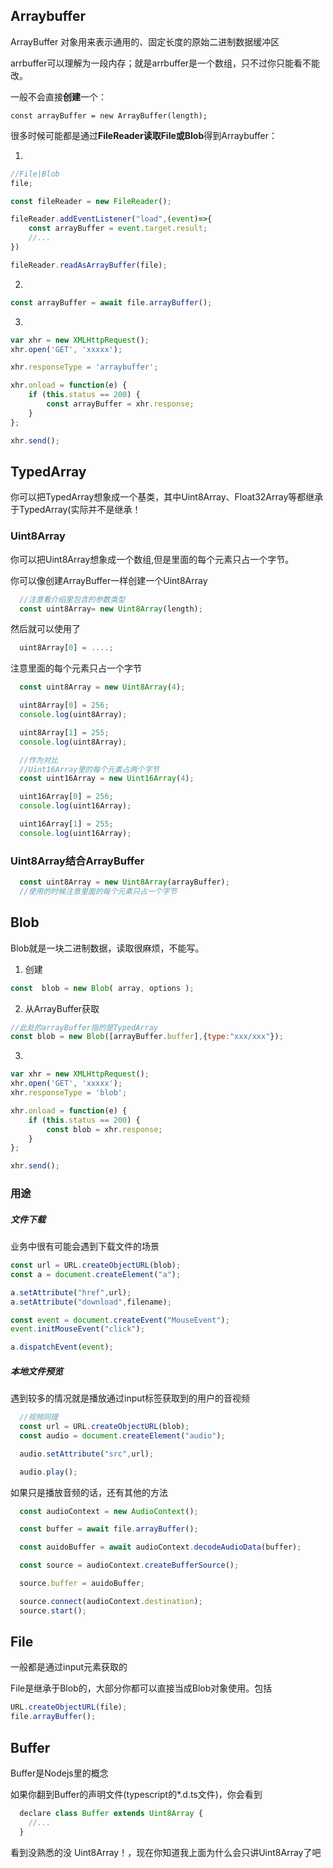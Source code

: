 ## Arraybuffer

ArrayBuffer 对象用来表示通用的、固定长度的原始二进制数据缓冲区

arrbuffer可以理解为一段内存；就是arrbuffer是一个数组，只不过你只能看不能改。

一般不会直接**创建**一个：

```
const arrayBuffer = new ArrayBuffer(length);
```

很多时候可能都是通过**FileReader读取File或Blob**得到Arraybuffer：

1. 

```js
//File|Blob
file;

const fileReader = new FileReader();

fileReader.addEventListener("load",(event)=>{
    const arrayBuffer = event.target.result;
    //...
})

fileReader.readAsArrayBuffer(file);
```

2. 

```js
const arrayBuffer = await file.arrayBuffer();
```

3. 

```js
var xhr = new XMLHttpRequest();
xhr.open('GET', 'xxxxx');

xhr.responseType = 'arraybuffer';

xhr.onload = function(e) {
	if (this.status == 200) {
    	const arrayBuffer = xhr.response;
    }
};

xhr.send();
```



## TypedArray

你可以把TypedArray想象成一个基类，其中Uint8Array、Float32Array等都继承于TypedArray(实际并不是继承！

### Uint8Array

你可以把Uint8Array想象成一个数组,但是里面的每个元素只占一个字节。

你可以像创建ArrayBuffer一样创建一个Uint8Array

```js
  //注意看介绍里包含的参数类型
  const uint8Array= new Uint8Array(length);
```

然后就可以使用了

```js
  uint8Array[0] = ....;
```

注意里面的每个元素只占一个字节

```js
  const uint8Array = new Uint8Array(4);

  uint8Array[0] = 256;
  console.log(uint8Array);

  uint8Array[1] = 255;
  console.log(uint8Array);

  //作为对比
  //Uint16Array里的每个元素占两个字节
  const uint16Array = new Uint16Array(4);

  uint16Array[0] = 256;
  console.log(uint16Array);

  uint16Array[1] = 255;
  console.log(uint16Array);
```

### Uint8Array结合ArrayBuffer

```js
  const uint8Array = new Uint8Array(arrayBuffer);
  //使用的时候注意里面的每个元素只占一个字节
```







## Blob

Blob就是一块二进制数据，读取很麻烦，不能写。

1. 创建

```js
const  blob = new Blob( array, options );
```

2. 从ArrayBuffer获取

```js
//此处的arrayBuffer指的是TypedArray
const blob = new Blob([arrayBuffer.buffer],{type:"xxx/xxx"});
```

3. 

```js
var xhr = new XMLHttpRequest();
xhr.open('GET', 'xxxxx');
xhr.responseType = 'blob';

xhr.onload = function(e) {
    if (this.status == 200) {
        const blob = xhr.response;
    }
};

xhr.send();
```

### 用途

##### 文件下载

业务中很有可能会遇到下载文件的场景

```js
const url = URL.createObjectURL(blob);
const a = document.createElement("a");

a.setAttribute("href",url);
a.setAttribute("download",filename);

const event = document.createEvent("MouseEvent");
event.initMouseEvent("click");

a.dispatchEvent(event);
```

##### 本地文件预览

遇到较多的情况就是播放通过input标签获取到的用户的音视频

```js
  //视频同理
  const url = URL.createObjectURL(blob);
  const audio = document.createElement("audio");

  audio.setAttribute("src",url);

  audio.play();
```

如果只是播放音频的话，还有其他的方法

```js
  const audioContext = new AudioContext();

  const buffer = await file.arrayBuffer();

  const auidoBuffer = await audioContext.decodeAudioData(buffer);

  const source = audioContext.createBufferSource();

  source.buffer = auidoBuffer;

  source.connect(audioContext.destination);
  source.start();
```





## File

一般都是通过input元素获取的

File是继承于Blob的，大部分你都可以直接当成Blob对象使用。包括

```js
URL.createObjectURL(file);
file.arrayBuffer();
```



## Buffer

Buffer是Nodejs里的概念

如果你翻到Buffer的声明文件(typescript的*.d.ts文件)，你会看到

```js
  declare class Buffer extends Uint8Array {
    //...
  }
```

看到没熟悉的没 Uint8Array！，现在你知道我上面为什么会只讲Uint8Array了吧